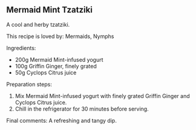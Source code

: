 ## Mermaid Mint Tzatziki

A cool and herby tzatziki.

This recipe is loved by: Mermaids, Nymphs

Ingredients:

* 200g Mermaid Mint-infused yogurt
* 100g Griffin Ginger, finely grated
* 50g Cyclops Citrus juice

Preparation steps:

1. Mix Mermaid Mint-infused yogurt with finely grated Griffin Ginger and Cyclops Citrus juice.
2. Chill in the refrigerator for 30 minutes before serving.

Final comments: A refreshing and tangy dip.

